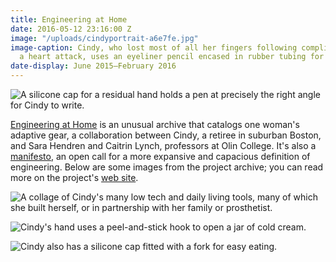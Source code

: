 ```yaml
---
title: Engineering at Home
date: 2016-05-12 23:16:00 Z
image: "/uploads/cindyportrait-a6e7fe.jpg"
image-caption: Cindy, who lost most of all her fingers following complications from
  a heart attack, uses an eyeliner pencil encased in rubber tubing for easy application.
date-display: June 2015–February 2016
---
```


![A silicone cap for a residual hand holds a pen at precisely the right angle for Cindy to write. ](/uploads/cindy%20pen%20holder.jpg)

[Engineering at Home](http://engineeringathome.org/) is an unusual archive that catalogs one woman's adaptive gear, a collaboration between Cindy, a retiree in suburban Boston, and Sara Hendren and Caitrin Lynch, professors at Olin College. It's also a [manifesto](http://engineeringathome.org/manifesto), an open call for a more expansive and capacious definition of engineering. Below are some images from the project archive; you can read more on the project's [web site](http://engineeringathome.org/).

![A collage of Cindy's many low tech and daily living tools, many of which she built herself, or in partnership with her family or prosthetist.](/uploads/cindy%20graphic%20jpg.jpg)

![Cindy's hand uses a peel-and-stick hook to open a jar of cold cream.](/uploads/cindy%20jar%20turning%20hook.jpg)

![Cindy also has a silicone cap fitted with a fork for easy eating.](/uploads/cindy%20fork%20in%20situ.jpg)




